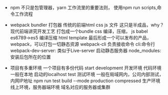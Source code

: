 - npm 不只是包管理器，yarn
工作流里的重要法则，
使用npm run scripts,命令工作流程
- webpack 
  bundler 打包器
  传统的前端html css js 文件
  这只是半成品，why？现代前端讲究开发工艺
  打包成一个bundle
  css 编译，压缩，
  js babel es6789->es5 编译压缩
  html template
  最后形成一个可以发布的产品，webpack，可以打包一切静态资源
  webpack-cli 负责接收命令 cli:命令行
  webpack-dev-server: 类似于Live-server 启动静态服务器
  node_modules:安装后包所在的位置

- 项目有多重环境
  一个项目有多份代码
  start development 开发环境 代码环境 一般在本地 启动的localhost
  test 测试环境 一般在局域网内，公司内部测试，内网IP地址
  npm run test
  build --mode production compressed 生产环境 线上环境，服务器端环境 域名对应的服务器或集群